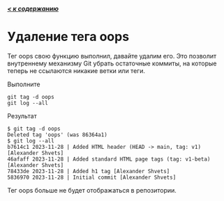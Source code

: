 ***[< к содержанию](/README.md)***

# **Удаление тега oops**

Тег oops свою функцию выполнил, давайте удалим его. Это позволит внутреннему механизму Git убрать остаточные коммиты, на которые теперь не ссылаются никакие ветки или теги.

Выполните

    git tag -d oops
    git log --all

Результат

    $ git tag -d oops
    Deleted tag 'oops' (was 86364a1)
    $ git log --all
    b7614c1 2023-11-28 | Added HTML header (HEAD -> main, tag: v1) [Alexander Shvets]
    46afaff 2023-11-28 | Added standard HTML page tags (tag: v1-beta) [Alexander Shvets]
    78433de 2023-11-28 | Added h1 tag [Alexander Shvets]
    5836970 2023-11-28 | Initial commit [Alexander Shvets]

Тег oops больше не будет отображаться в репозитории.